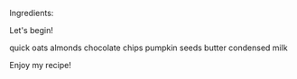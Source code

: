 Ingredients: 

Let's begin!

quick oats
almonds
chocolate chips
pumpkin seeds
butter
condensed milk

Enjoy my recipe!